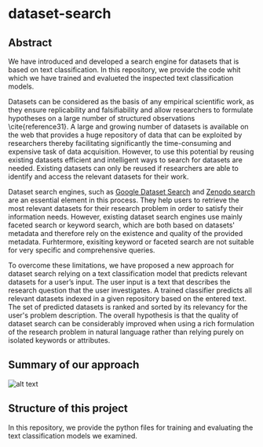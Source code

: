 # dataset-search

## Abstract

We have introduced and developed a search engine for datasets that is based on text classification. In this repository, we provide the code whit which we have trained and evalueted the inspected text classification models. 

Datasets can be considered as the basis of any empirical scientific work, as they ensure replicability and falsifiability and allow researchers to formulate hypotheses on a large number of structured observations \cite{reference31}. A large and growing number of datasets is available on the web that provides a huge repository of data that can be exploited by researchers thereby facilitating significantly the time-consuming and expensive task of data acquisition. However, to use this potential by reusing existing datasets efficient and intelligent ways to search for datasets are needed. Existing datasets can only be reused if researchers are able to identify and access the relevant datasets for their work.

Dataset search engines, such as [Google Dataset Search](https://datasetsearch.research.google.com) and [Zenodo search](https://zenodo.org/) are an essential element in this process. They help users to retrieve the most relevant datasets for their research problem in order to satisfy their information needs. However, existing dataset search engines use mainly faceted search or keyword search, which are both based on datasets' metadata and therefore rely on the existence and quality of the provided metadata. Furhtermore, exisiting keyword or faceted search are not suitable for very specific and comprehensive queries.

To overcome these limitations, we have proposed a new approach for dataset search relying on a text classification model that predicts relevant datasets for a user’s input. The user input is a text that describes the research question that the user investigates. A trained classifier predicts all relevant datasets indexed in a given repository based on the entered text. The set of predicted datasets is ranked and sorted by its relevancy for the user's problem description. The overall hypothesis is that the quality of dataset search can be considerably improved when using a rich formulation of the research problem in natural language rather than relying purely on isolated keywords or attributes. 

## Summary of our approach

![alt text](http://url/to/img.png)

## Structure of this project

In this repository, we provide the python files for training and evaluating the text classification models we examined. 
